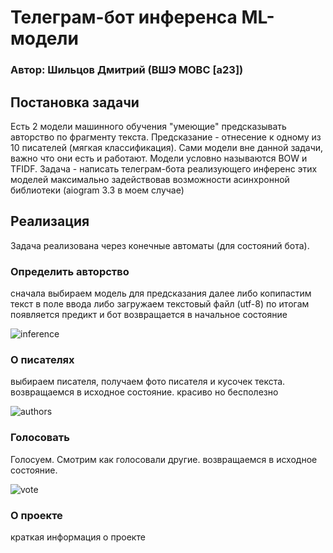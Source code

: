 # Телеграм-бот инференса ML-модели

### Автор: Шильцов Дмитрий (ВШЭ МОВС [a23])

## Постановка задачи

Есть 2 модели машинного обучения "умеющие" предсказывать авторство по фрагменту текста. Предсказание -
отнесение к одному из 10 писателей (мягкая классификация). Сами модели вне данной задачи, важно что они есть и работают.
Модели условно называются BOW и TFIDF. Задача - написать телеграм-бота реализующего инференс этих моделей максимально задействовав 
возможности асинхронной библиотеки (aiogram 3.3 в моем случае)

## Реализация
Задача реализована через конечные автоматы (для состояний бота).

### Определить авторство
сначала выбираем модель для предсказания
далее либо копипастим текст в поле ввода либо загружаем текстовый файл (utf-8)
по итогам появляется предикт и бот возвращается в начальное состояние

![inference](https://github.com/shiltsov/MOBC_pp_sda/assets/54742337/1f6e73a2-5e87-49e1-a9b6-a39a59e4b263)

### О писателях
выбираем писателя, получаем фото писателя и кусочек текста. возвращаемся в исходное состояние.
красиво но бесполезно

![authors](https://github.com/shiltsov/MOBC_pp_sda/assets/54742337/e89f787a-2d89-41c2-89ae-1908db6afdf8)


### Голосовать
Голосуем. Смотрим как голосовали другие. возвращаемся в исходное состояние. 

![vote](https://github.com/shiltsov/MOBC_pp_sda/assets/54742337/df893e70-0ba9-49e3-a160-6e86cbc9adda)



### О проекте
краткая информация о проекте
